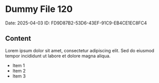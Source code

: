 # Dummy File 120

Date: 2025-04-03
ID: FD9D87B2-53D6-43EF-91C9-EB4CE1EC8FC4

## Content

Lorem ipsum dolor sit amet, consectetur adipiscing elit.
Sed do eiusmod tempor incididunt ut labore et dolore magna aliqua.

* Item 1
* Item 2
* Item 3
